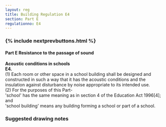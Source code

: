 ```yaml
---
layout: reg
title: Building Regulation E4
section: Part E
regulationno: E4
---
```


<div class="panel panel-primary">
  <div class="panel-heading">
    <h3 class="panel-title">
      {% include nextprevbuttons.html %}
        <h4>Part E Resistance to the passage of sound</h4>
    </h3>
  </div>
  <div class="panel-body">
    <p>
        <strong>Acoustic conditions in schools</strong><br>
        <strong>E4.</strong><br>
            (1) Each room or other space in a school building shall be designed and constructed in such a way that it has the acoustic conditions and the insulation against disturbance by noise appropriate to its intended use.<br>
            (2) For the purposes of this Part-<br>
            'school' has the same meaning as in section 4 of the Education Act 1996[4]; and <br>
            'school building' means any building forming a school or part of a school.
    </p>
  </div>
</div>



### Suggested drawing notes